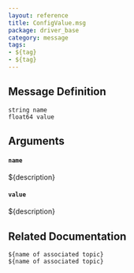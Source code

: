 ```yaml
---
layout: reference
title: ConfigValue.msg
package: driver_base
category: message
tags: 
- ${tag}
- ${tag}
---
```


## Message Definition
```
string name
float64 value
```

## Arguments
#### `name`
${description}

#### `value`
${description}

## Related Documentation
``${name of associated topic}``  
``${name of associated topic}``  
